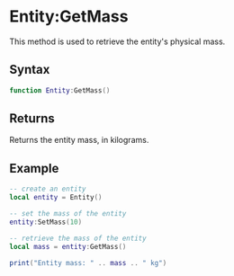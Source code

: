 # Entity:GetMass

This method is used to retrieve the entity's physical mass.

## Syntax

```lua
function Entity:GetMass()
```

## Returns

Returns the entity mass, in kilograms.

## Example

```lua
-- create an entity
local entity = Entity()

-- set the mass of the entity
entity:SetMass(10)

-- retrieve the mass of the entity
local mass = entity:GetMass()

print("Entity mass: " .. mass .. " kg")
```